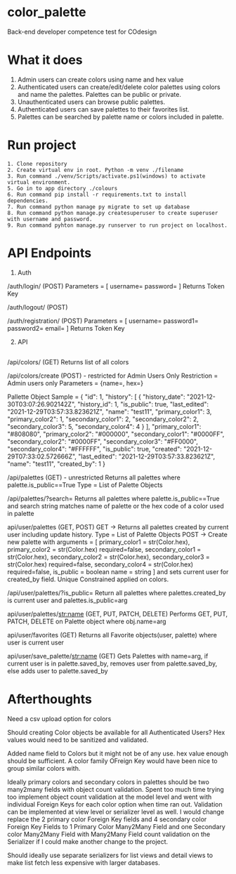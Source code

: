 # color_palette
Back-end developer competence test for COdesign

# What it does
1. Admin users can create colors using name and hex value
2. Authenticated users can create/edit/delete color palettes using colors and name the palettes. Palettes can be public or private.
3. Unauthenticated users can browse public palettes.
4. Authenticated users can save palettes to their favorites list.
5. Palettes can be searched by palette name or colors included in palette.

# Run project
    1. Clone repository
    2. Create virtual env in root. Python -m venv ./filename
    3. Run command ./venv/Scripts/activate.ps1(windows) to activate virtual environment.
    5. Go in to app directory ./colours
    6. Run command pip install -r requirements.txt to install dependencies.
    7. Run command python manage py migrate to set up database 
    8. Run command python manage.py createsuperuser to create superuser with username and password.
    9. Run command pyhton manage.py runserver to run project on localhost.


# API Endpoints

1. Auth

/auth/login/ (POST)
Parameters = [
    username=<string>
    password=<string>
]
Returns Token Key

/auth/logout/ (POST)

/auth/registration/ (POST)
Parameters = [
    username=<string>
    password1=<string>
    password2=<string>
    email=<string>
]
Returns Token Key

2. API

##
/api/colors/ (GET)
Returns list of all colors

/api/colors/create (POST) - restricted for Admin Users Only
Restriction = Admin users only
Parameters = {name=<string>, hex=<string>}

Pallette Object Sample = 
    {
        "id": 1,
        "history": [
            {
                "history_date": "2021-12-30T03:07:26.902142Z",
                "history_id": 1,
                "is_public": true,
                "last_edited": "2021-12-29T03:57:33.823621Z",
                "name": "test11",
                "primary_color1": 3,
                "primary_color2": 1,
                "secondary_color1": 2,
                "secondary_color2": 2,
                "secondary_color3": 5,
                "secondary_color4": 4
            }
        ],
        "primary_color1": "#808080",
        "primary_color2": "#000000",
        "secondary_color1": "#0000FF",
        "secondary_color2": "#0000FF",
        "secondary_color3": "#FF0000",
        "secondary_color4": "#FFFFFF",
        "is_public": true,
        "created": "2021-12-29T07:33:02.572666Z",
        "last_edited": "2021-12-29T03:57:33.823621Z",
        "name": "test11",
        "created_by": 1
    }

/api/palettes (GET) - unrestricted
Returns all palettes where palette.is_public==True
Type = List of Palette Objects

/api/palettes/?search=<str>
Returns all palettes where palette.is_public==True and 
    search string matches name of palette or the hex code of a color used in palette

api/user/palettes (GET, POST)
GET -> Returns all palettes created by current user including update history.
Type = List of Palette Objects
POST -> Create new palette with arguments = [
    primary_color1 = str(Color.hex),
    primary_color2 = str(Color.hex) required=false,
    secondary_color1 = str(Color.hex),
    secondary_color2 = str(Color.hex),
    secondary_color3 = str(Color.hex) required=false, 
    secondary_color4 = str(Color.hex) required=false,
    is_public = boolean
    name = string
] and sets current user for created_by field. Unique Constrained applied on colors.

/api/user/palettes/?is_public=<boolean>
Return all palettes where palettes.created_by is current user and palettes.is_public=arg

api/user/palettes/<str:name> (GET, PUT, PATCH, DELETE)
Performs GET, PUT, PATCH, DELETE on Palette object where obj.name=arg

api/user/favorites (GET)
Returns all Favorite objects(user, palette) where user is current user

api/user/save_palette/<str:name> (GET)
Gets Palettes with name=arg, if current user is in palette.saved_by, removes user from palette.saved_by, else adds user to palette.saved_by


# Afterthoughts

Need a csv upload option for colors

Should creating Color objects be available for all Authenticated Users? Hex values would need to be sanitized and validated.

Added name field to Colors but it might not be of any use. hex value enough should be sufficient. A color family OFreign Key would have been nice to group similar colors with.

Ideally primary colors and secondary colors in palettes should be two many2many fields with object count validation. Spent too much time trying too implement object count validation at the model level and went with individual Foreign Keys for each color option when time ran out. Validation can be implemented at view level or serializer level as well. I would change replace the 2 primary color Foreign Key fields and 4 secondary color Foreign Key Fields to 1 Primary Color Many2Many Field and one Secondary color Many2Many Field with Many2Many Field count validation on the Serializer if I could make another change to the project.

Should ideally use separate serializers for list views and detail views to make list fetch less expensive with larger databases.






